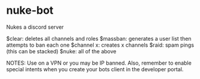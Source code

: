# nuke-bot

Nukes a discord server

$clear: deletes all channels and roles 
$massban: generates a user list then attempts to ban each one
$channel x: creates x channels
$raid: spam pings (this can be stacked)
$nuke: all of the above

NOTES: Use on a VPN or you may be IP banned. Also, remember to enable special intents when you create your bots client in the developer portal.
